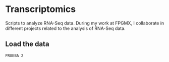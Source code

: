 # Transcriptomics
Scripts to analyze RNA-Seq data. During my work at FPGMX, I collaborate in different projects related to the analysis of RNA-Seq data.

## Load the data
`PRUEBA 2`
